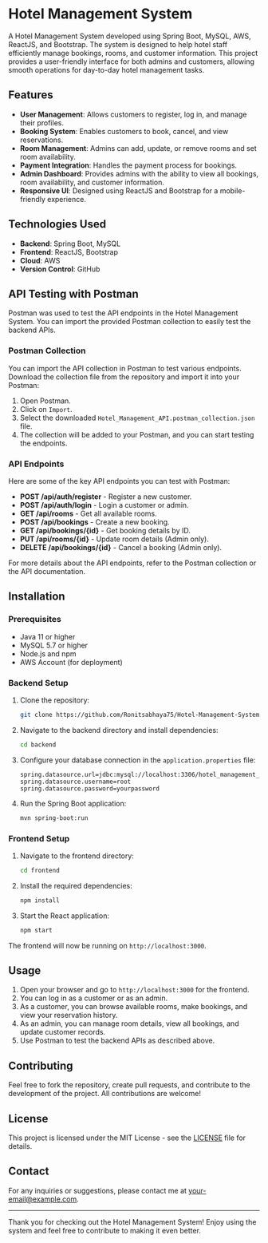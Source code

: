# Hotel Management System

A Hotel Management System developed using Spring Boot, MySQL, AWS, ReactJS, and Bootstrap. The system is designed to help hotel staff efficiently manage bookings, rooms, and customer information. This project provides a user-friendly interface for both admins and customers, allowing smooth operations for day-to-day hotel management tasks.

## Features

- **User Management**: Allows customers to register, log in, and manage their profiles.
- **Booking System**: Enables customers to book, cancel, and view reservations.
- **Room Management**: Admins can add, update, or remove rooms and set room availability.
- **Payment Integration**: Handles the payment process for bookings.
- **Admin Dashboard**: Provides admins with the ability to view all bookings, room availability, and customer information.
- **Responsive UI**: Designed using ReactJS and Bootstrap for a mobile-friendly experience.

## Technologies Used

- **Backend**: Spring Boot, MySQL
- **Frontend**: ReactJS, Bootstrap
- **Cloud**: AWS
- **Version Control**: GitHub

## API Testing with Postman

Postman was used to test the API endpoints in the Hotel Management System. You can import the provided Postman collection to easily test the backend APIs.

### Postman Collection

You can import the API collection in Postman to test various endpoints. Download the collection file from the repository and import it into your Postman:

1. Open Postman.
2. Click on `Import`.
3. Select the downloaded `Hotel_Management_API.postman_collection.json` file.
4. The collection will be added to your Postman, and you can start testing the endpoints.

### API Endpoints

Here are some of the key API endpoints you can test with Postman:

- **POST /api/auth/register** - Register a new customer.
- **POST /api/auth/login** - Login a customer or admin.
- **GET /api/rooms** - Get all available rooms.
- **POST /api/bookings** - Create a new booking.
- **GET /api/bookings/{id}** - Get booking details by ID.
- **PUT /api/rooms/{id}** - Update room details (Admin only).
- **DELETE /api/bookings/{id}** - Cancel a booking (Admin only).

For more details about the API endpoints, refer to the Postman collection or the API documentation.

## Installation

### Prerequisites

- Java 11 or higher
- MySQL 5.7 or higher
- Node.js and npm
- AWS Account (for deployment)

### Backend Setup

1. Clone the repository:
    ```bash
    git clone https://github.com/Ronitsabhaya75/Hotel-Management-System.git
    ```

2. Navigate to the backend directory and install dependencies:
    ```bash
    cd backend
    ```

3. Configure your database connection in the `application.properties` file:
    ```properties
    spring.datasource.url=jdbc:mysql://localhost:3306/hotel_management_system
    spring.datasource.username=root
    spring.datasource.password=yourpassword
    ```

4. Run the Spring Boot application:
    ```bash
    mvn spring-boot:run
    ```

### Frontend Setup

1. Navigate to the frontend directory:
    ```bash
    cd frontend
    ```

2. Install the required dependencies:
    ```bash
    npm install
    ```

3. Start the React application:
    ```bash
    npm start
    ```

The frontend will now be running on `http://localhost:3000`.

## Usage

1. Open your browser and go to `http://localhost:3000` for the frontend.
2. You can log in as a customer or as an admin.
3. As a customer, you can browse available rooms, make bookings, and view your reservation history.
4. As an admin, you can manage room details, view all bookings, and update customer records.
5. Use Postman to test the backend APIs as described above.

## Contributing

Feel free to fork the repository, create pull requests, and contribute to the development of the project. All contributions are welcome!

## License

This project is licensed under the MIT License - see the [LICENSE](LICENSE) file for details.

## Contact

For any inquiries or suggestions, please contact me at [your-email@example.com](mailto:your-email@example.com).

---

Thank you for checking out the Hotel Management System! Enjoy using the system and feel free to contribute to making it even better.
